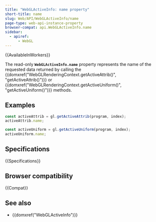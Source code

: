 ```yaml
---
title: "WebGLActiveInfo: name property"
short-title: name
slug: Web/API/WebGLActiveInfo/name
page-type: web-api-instance-property
browser-compat: api.WebGLActiveInfo.name
sidebar:
  - apiref:
      - WebGL
---
```


{{AvailableInWorkers}}

The read-only **`WebGLActiveInfo.name`** property represents the name of the requested data returned by calling the {{domxref("WebGLRenderingContext.getActiveAttrib()", "getActiveAttrib()")}} or {{domxref("WebGLRenderingContext.getActiveUniform()", "getActiveUniform()")}} methods.

## Examples

```js
const activeAttrib = gl.getActiveAttrib(program, index);
activeAttrib.name;

const activeUniform = gl.getActiveUniform(program, index);
activeUniform.name;
```

## Specifications

{{Specifications}}

## Browser compatibility

{{Compat}}

## See also

- {{domxref("WebGLActiveInfo")}}

